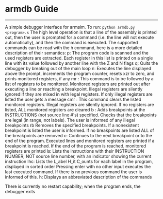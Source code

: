 # armdb Guide
--------------------
A simple debugger interface for armsim. To run: `python armdb.py <program>.s` The high level operation is that a line of the assembly is printed out, then the user is prompted for a command (i.e. the line will not execute automatically), and then the command is executed. The supported commands can be read with the h command, here is a more detailed description of their semantics:
    p:
        The program code is scanned and the used registers are extracted. Each register in this list is printed on a single line with its value followed by another line with the Z and N flags
    q:
        Quits the debugger by breaking out of the main loop
    n:
        Executes the line displayed above the prompt, increments the program counter, resets xzr to zero, and prints monitored registers, if any
    mr <regs>:
        This command is to be followed by a list of registers to be monitored. Monitored registers are printed out after executing a line or reaching a breakpoint. Illegal registers are silently ignored if they are mixed in with legal registers. If only illegal registers are listed the user gets a message
    cmr <regs>:
        This command clears the listed monitored registers. Illegal registers are silently ignored. If no registers are listed, ALL monitored registers are cleared
    b <nums>:
        Adds breakpoints at the INSTRUCTIONS (not source line #'s) specified. Checks that the breakpoints are legal (in range, not labels). The user is informed of any illegal breakpoints
    rb <nums>
        Removes the specified breakpoints. If a nonexistent breakpoint is listed the user is informed. If no breakpoints are listed ALL of the breakpoints are removed
    c:
        Continues to the next breakpoint or to the end of the program. Executed lines and monitored registers are printed if a breakpoint is reached. If the end of the program is reached, monitored registers are printed
    ls:
        Lists the instructions with their INSTRUCTION NUMBER, NOT source line number, with an indicator showing the current instruction
    lhc:
        Lists the L_abel H_it C_ounts for each label in the program, displayed in sorted order
    <enter>
        Pressing enter with no other input executes the last executed command. If there is no previous command the user is informed of this.
    h:
        Displays an abbreviated description of the commands
    
    
There is currently no restart capability; when the program ends, the debugger exits
